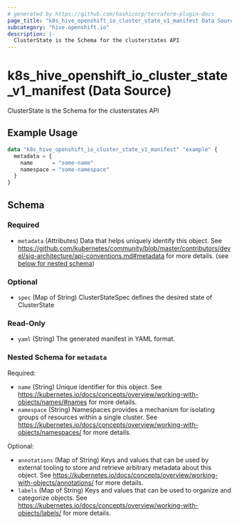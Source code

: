 ```yaml
---
# generated by https://github.com/hashicorp/terraform-plugin-docs
page_title: "k8s_hive_openshift_io_cluster_state_v1_manifest Data Source - terraform-provider-k8s"
subcategory: "hive.openshift.io"
description: |-
  ClusterState is the Schema for the clusterstates API
---
```


# k8s_hive_openshift_io_cluster_state_v1_manifest (Data Source)

ClusterState is the Schema for the clusterstates API

## Example Usage

```terraform
data "k8s_hive_openshift_io_cluster_state_v1_manifest" "example" {
  metadata = {
    name      = "some-name"
    namespace = "some-namespace"
  }
}
```

<!-- schema generated by tfplugindocs -->
## Schema

### Required

- `metadata` (Attributes) Data that helps uniquely identify this object. See https://github.com/kubernetes/community/blob/master/contributors/devel/sig-architecture/api-conventions.md#metadata for more details. (see [below for nested schema](#nestedatt--metadata))

### Optional

- `spec` (Map of String) ClusterStateSpec defines the desired state of ClusterState

### Read-Only

- `yaml` (String) The generated manifest in YAML format.

<a id="nestedatt--metadata"></a>
### Nested Schema for `metadata`

Required:

- `name` (String) Unique identifier for this object. See https://kubernetes.io/docs/concepts/overview/working-with-objects/names/#names for more details.
- `namespace` (String) Namespaces provides a mechanism for isolating groups of resources within a single cluster. See https://kubernetes.io/docs/concepts/overview/working-with-objects/namespaces/ for more details.

Optional:

- `annotations` (Map of String) Keys and values that can be used by external tooling to store and retrieve arbitrary metadata about this object. See https://kubernetes.io/docs/concepts/overview/working-with-objects/annotations/ for more details.
- `labels` (Map of String) Keys and values that can be used to organize and categorize objects. See https://kubernetes.io/docs/concepts/overview/working-with-objects/labels/ for more details.
